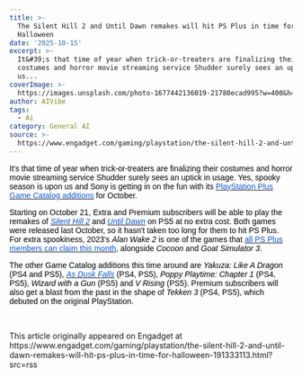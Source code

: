 ```yaml
---
title: >-
  The Silent Hill 2 and Until Dawn remakes will hit PS Plus in time for
  Halloween
date: '2025-10-15'
excerpt: >-
  It&#39;s that time of year when trick-or-treaters are finalizing their
  costumes and horror movie streaming service Shudder surely sees an uptick in
  us...
coverImage: >-
  https://images.unsplash.com/photo-1677442136019-21780ecad995?w=400&h=200&fit=crop&auto=format
author: AIVibe
tags:
  - Ai
category: General AI
source: >-
  https://www.engadget.com/gaming/playstation/the-silent-hill-2-and-until-dawn-remakes-will-hit-ps-plus-in-time-for-halloween-191333113.html?src=rss
---
```

<p style="text-align:left;"><span style="color:rgb(0, 0, 0);font-family:Arial, sans-serif;">It&#39;s that time of year when trick-or-treaters are finalizing their costumes and horror movie streaming service Shudder surely sees an uptick in usage. Yes, spooky season is upon us and Sony is getting in on the fun with its </span><a target="_blank" class="link" href="https://blog.playstation.com/2025/10/15/playstation-plus-game-catalog-for-october-silent-hill-2-until-dawn-v-rising-yakuza-like-a-dragon-and-more/" data-i13n="cpos:1;pos:1"><span style="color:rgb(17, 85, 204);font-family:Arial, sans-serif;">PlayStation Plus Game Catalog additions</span></a><span style="color:rgb(0, 0, 0);font-family:Arial, sans-serif;"> for October.</span></p><p style="text-align:left;"><span style="color:rgb(0, 0, 0);font-family:Arial, sans-serif;">Starting on October 21, Extra and Premium subscribers will be able to play the remakes of </span><a target="_blank" class="link" href="https://www.engadget.com/silent-hill-2-remake-hits-ps5-and-pc-on-october-8-230731258.html" data-i13n="cpos:2;pos:1"><span style="color:rgb(17, 85, 204);font-family:Arial, sans-serif;"><em>Silent Hill 2</em></span></a><span style="color:rgb(0, 0, 0);font-family:Arial, sans-serif;"> and </span><a target="_blank" class="link" href="https://www.engadget.com/gaming/until-dawn-remake-hits-ps5-and-pc-on-october-4-141559338.html" data-i13n="cpos:3;pos:1"><span style="color:rgb(17, 85, 204);font-family:Arial, sans-serif;"><em>Until Dawn</em></span></a><span style="color:rgb(0, 0, 0);font-family:Arial, sans-serif;"><em> </em>on PS5 at no extra cost. Both games were released last October, so it hasn&#39;t taken too long for them to hit PS Plus. For extra spookiness, 2023&#39;s <em>Alan Wake 2</em> is one of the games that </span><a target="_blank" class="link" href="https://www.engadget.com/gaming/playstation/alan-wake-2-will-be-free-on-ps-plus-in-october-213539815.html" data-i13n="cpos:4;pos:1"><span style="color:rgb(17, 85, 204);font-family:Arial, sans-serif;">all PS Plus members can claim this month</span></a><span style="color:rgb(0, 0, 0);font-family:Arial, sans-serif;">, alongside <em>Cocoon </em>and <em>Goat Simulator 3</em>.</span></p><p style="text-align:left;"><span style="color:rgb(0, 0, 0);font-family:Arial, sans-serif;">The other Game Catalog additions this time around are <em>Yakuza: Like A Dragon </em>(PS4 and PS5), </span><a target="_blank" class="link" href="https://www.engadget.com/as-dusk-falls-review-xbox-indie-161733419.html" data-i13n="cpos:5;pos:1"><span style="color:rgb(17, 85, 204);font-family:Arial, sans-serif;"><em>As Dusk Falls</em></span></a><span style="color:rgb(0, 0, 0);font-family:Arial, sans-serif;"><em> </em>(PS4, PS5), <em>Poppy Playtime: Chapter 1 </em>(PS4, PS5), <em>Wizard with a Gun</em> (PS5) and <em>V Rising </em>(PS5). Premium subscribers will also get a blast from the past in the shape of <em>Tekken 3 </em>(PS4, PS5), which debuted on the original PlayStation.</span></p><p style="text-align:left;"><br></p><p style="text-align:left;"></p>This article originally appeared on Engadget at https://www.engadget.com/gaming/playstation/the-silent-hill-2-and-until-dawn-remakes-will-hit-ps-plus-in-time-for-halloween-191333113.html?src=rss
